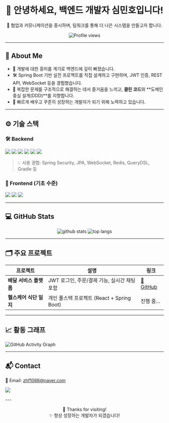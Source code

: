 <h1 align="center">👋 안녕하세요, 백엔드 개발자 심민호입니다!</h1>

<p align="center">
  🧩 협업과 커뮤니케이션을 중시하며, 팀워크를 통해 더 나은 시스템을 만들고자 합니다.<br>
</p>

<p align="center">
  <img src="https://komarev.com/ghpvc/?username=minhoo2&color=blue" alt="Profile views" />
</p>

---

## 📌 About Me
- 🚀 개발에 대한 흥미를 계기로 백엔드에 깊이 빠졌습니다.
- 🛠️ Spring Boot 기반 실전 프로젝트를 직접 설계하고 구현하며, JWT 인증, REST API, WebSocket 등을 경험했습니다.
- 🧠 복잡한 문제를 구조적으로 해결하는 데서 즐거움을 느끼고, **클린 코드**와 **도메인 중심 설계(DDD)**를 지향합니다.
- 🌱 빠르게 배우고 꾸준히 성장하는 개발자가 되기 위해 노력하고 있습니다.

---

## ⚙ 기술 스택

### 🛠️ Backend
<p>
  <img src="https://img.shields.io/badge/Java-007396?style=flat&logo=java&logoColor=white"/>
  <img src="https://img.shields.io/badge/Spring%20Boot-6DB33F?style=flat&logo=spring-boot&logoColor=white"/>
  <img src="https://img.shields.io/badge/MySQL-4479A1?style=flat&logo=mysql&logoColor=white"/>
  <img src="https://img.shields.io/badge/MariaDB-003545?style=flat&logo=MariaDB&logoColor=white"/>
  <img src="https://img.shields.io/badge/JWT-black?style=flat&logo=json-web-tokens&logoColor=white"/>
  <img src="https://img.shields.io/badge/Git-F05032?style=flat&logo=git&logoColor=white"/>
</p>

> 💡 사용 경험: Spring Security, JPA, WebSocket, Redis, QueryDSL, Gradle 등

### 🎨 Frontend (기초 수준)
<p>
  <img src="https://img.shields.io/badge/HTML-E34F26?style=flat&logo=html5&logoColor=white"/>
  <img src="https://img.shields.io/badge/CSS-1572B6?style=flat&logo=css3&logoColor=white"/>
  <img src="https://img.shields.io/badge/JavaScript-F7DF1E?style=flat&logo=javascript&logoColor=black"/>
</p>

---

## 💻 GitHub Stats

<p align="center">
  <img src="https://github-readme-stats.vercel.app/api?username=minhoo2&show_icons=true&theme=tokyonight" alt="github stats" />
  <img src="https://github-readme-stats.vercel.app/api/top-langs/?username=minhoo2&layout=compact&theme=tokyonight" alt="top langs" />
</p>

---

## 🗂 주요 프로젝트
| 프로젝트 | 설명 | 링크 |
|----------|------|------|
| **배달 서비스 플랫폼** | JWT 로그인, 주문/결제 기능, 실시간 채팅 포함 | [🔗 GitHub](https://github.com/사용자명/레포명) |
| **헬스케어 식단 일지** | 개인 풀스택 프로젝트 (React + Spring Boot) | 진행 중... |

---

## 📈 활동 그래프
![GitHub Activity Graph](https://github-readme-activity-graph.vercel.app/graph?username=minhoo2&theme=github)

---

## 📬 Contact  
📧 Email: [zhf1066@naver.com](mailto:zhf1066@naver.com)

<p>
  <a href="https://your-notion-link.com" target="_blank">
    <img src="https://img.shields.io/badge/📘 Notion-Portfolio-blue?style=flat-square&logo=notion&logoColor=white"/>
  </a>
</p>
---

<p align="center">
  🙌 Thanks for visiting! <br/>
  ✨ 항상 성장하는 개발자가 되겠습니다!
</p>
